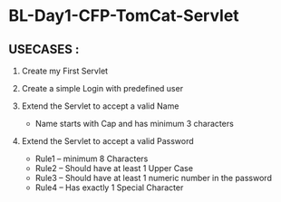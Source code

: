 # BL-Day1-CFP-TomCat-Servlet

## USECASES :

1. Create my First Servlet

2. Create a simple Login with predefined user

3. Extend the Servlet to accept a valid Name 
   - Name starts with Cap and has minimum 3 characters

4. Extend the Servlet to accept a valid Password
   - Rule1 – minimum 8 Characters 
   - Rule2 – Should have at least 1 Upper Case
   - Rule3 – Should have at least 1 numeric number in the password
   - Rule4 – Has exactly 1 Special Character
